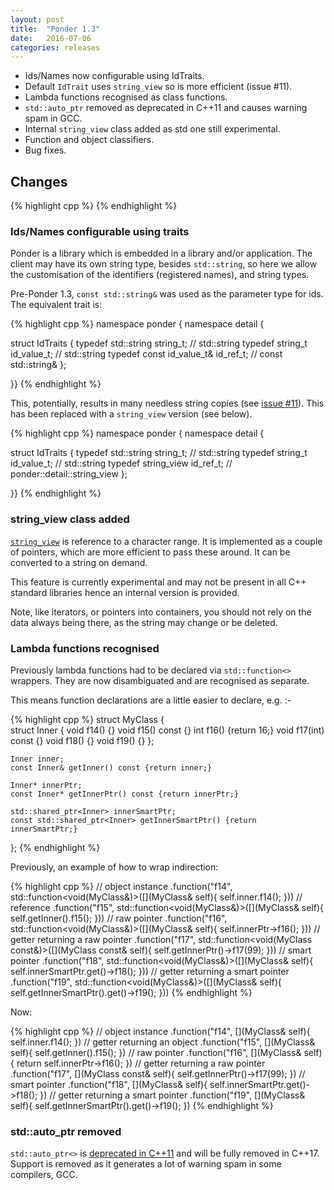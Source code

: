```yaml
---
layout: post
title:  "Ponder 1.3"
date:   2016-07-06
categories: releases
---
```


- Ids/Names now configurable using IdTraits.
- Default `IdTrait` uses `string_view` so is more efficient (issue #11).
- Lambda functions recognised as class functions.
- `std::auto_ptr` removed as deprecated in C++11 and causes warning spam in GCC.
- Internal `string_view` class added as std one still experimental.
- Function and object classifiers.
- Bug fixes.

## Changes

{% highlight cpp %}
{% endhighlight %}

### Ids/Names configurable using traits

Ponder is a library which is embedded in a library and/or application. The client may have its own
string type, besides `std::string`, so here we allow the customisation of the identifiers
(registered names), and string types.

Pre-Ponder 1.3, `const std::string&` was used as the parameter type for ids. The equivalent trait
is:

{% highlight cpp %}
namespace ponder { namespace detail {
    
struct IdTraits
{
    typedef std::string         string_t;     // std::string
    typedef string_t            id_value_t;   // std::string
    typedef const id_value_t&   id_ref_t;     // const std::string&
};
    
}}
{% endhighlight %}

This, potentially, results in many needless string copies (see [issue #11][11]). This has been replaced with a `string_view` version (see below).

{% highlight cpp %}
namespace ponder { namespace detail {

struct IdTraits
{
    typedef std::string string_t;     // std::string
    typedef string_t    id_value_t;   // std::string
    typedef string_view id_ref_t;     // ponder::detail::string_view
};

}}
{% endhighlight %}

### string_view class added

[`string_view`][strview] is reference to a character range. It is implemented as a couple of
pointers, which are more efficient to pass these around. It can be converted to a string on demand.

This feature is currently experimental and may not be present in all C++ standard libraries hence
an internal version is provided.

Note, like iterators, or pointers into containers, you should not rely on the data always being there, as the string may change or be deleted.

### Lambda functions recognised

Previously lambda functions had to be declared via `std::function<>` wrappers. They are now disambiguated and are recognised as separate.

This means function declarations are a little easier to declare, e.g. :-

{% highlight cpp %}
struct MyClass
{        
    struct Inner
    {
        void f14() {}
        void f15() const {}
        int f16() {return 16;}
        void f17(int) const {}
        void f18() {}
        void f19() {}
    };
    
    Inner inner;
    const Inner& getInner() const {return inner;}
    
    Inner* innerPtr;
    const Inner* getInnerPtr() const {return innerPtr;}
    
    std::shared_ptr<Inner> innerSmartPtr;
    const std::shared_ptr<Inner> getInnerSmartPtr() {return innerSmartPtr;}
};
{% endhighlight %}

Previously, an example of how to wrap indirection:
    
{% highlight cpp %}
// object instance
.function("f14",
          std::function<void(MyClass&)>([](MyClass& self){ self.inner.f14(); }))
// reference
.function("f15",
          std::function<void(MyClass&)>([](MyClass& self){ self.getInner().f15(); }))
// raw pointer
.function("f16",
          std::function<void(MyClass&)>([](MyClass& self){ self.innerPtr->f16(); }))
// getter returning a raw pointer
.function("f17",
          std::function<void(MyClass const&)>([](MyClass const& self){
              self.getInnerPtr()->f17(99);
          }))
// smart pointer
.function("f18", std::function<void(MyClass&)>([](MyClass& self){
              self.innerSmartPtr.get()->f18();
          }))
// getter returning a smart pointer
.function("f19", std::function<void(MyClass&)>([](MyClass& self){
              self.getInnerSmartPtr().get()->f19();
          }))
{% endhighlight %}

Now:

{% highlight cpp %}
// object instance
.function("f14", [](MyClass& self){ self.inner.f14(); })
// getter returning an object
.function("f15", [](MyClass& self){ self.getInner().f15(); })
// raw pointer
.function("f16", [](MyClass& self){ return self.innerPtr->f16(); })
// getter returning a raw pointer
.function("f17", [](MyClass const& self){ self.getInnerPtr()->f17(99); })
// smart pointer
.function("f18", [](MyClass& self){ self.innerSmartPtr.get()->f18(); })
// getter returning a smart pointer
.function("f19", [](MyClass& self){ self.getInnerSmartPtr().get()->f19(); })
{% endhighlight %}


###  std::auto_ptr removed

`std::auto_ptr<>` is [deprecated in C++11][auto] and will be fully removed in C++17. Support is removed as it generates a lot of warning spam in some compilers, GCC.


[11]: https://github.com/billyquith/ponder/issues/11
[strview]: http://en.cppreference.com/w/cpp/experimental/basic_string_view
[auto]: http://en.cppreference.com/w/cpp/memory/auto_ptr
